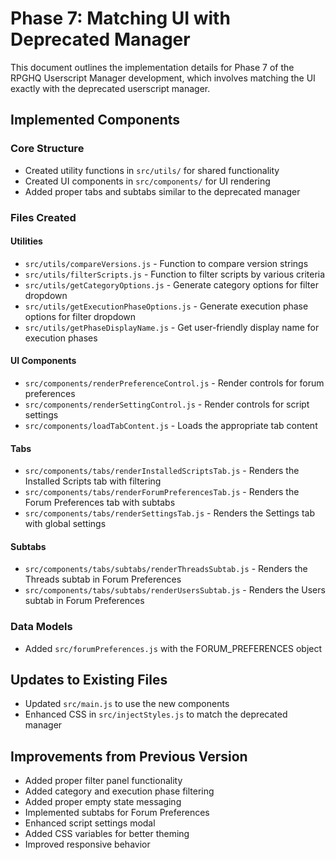 # Phase 7: Matching UI with Deprecated Manager

This document outlines the implementation details for Phase 7 of the RPGHQ Userscript Manager development, which involves matching the UI exactly with the deprecated userscript manager.

## Implemented Components

### Core Structure
- Created utility functions in `src/utils/` for shared functionality
- Created UI components in `src/components/` for UI rendering
- Added proper tabs and subtabs similar to the deprecated manager

### Files Created

#### Utilities
- `src/utils/compareVersions.js` - Function to compare version strings
- `src/utils/filterScripts.js` - Function to filter scripts by various criteria
- `src/utils/getCategoryOptions.js` - Generate category options for filter dropdown
- `src/utils/getExecutionPhaseOptions.js` - Generate execution phase options for filter dropdown
- `src/utils/getPhaseDisplayName.js` - Get user-friendly display name for execution phases

#### UI Components
- `src/components/renderPreferenceControl.js` - Render controls for forum preferences
- `src/components/renderSettingControl.js` - Render controls for script settings
- `src/components/loadTabContent.js` - Loads the appropriate tab content

#### Tabs
- `src/components/tabs/renderInstalledScriptsTab.js` - Renders the Installed Scripts tab with filtering
- `src/components/tabs/renderForumPreferencesTab.js` - Renders the Forum Preferences tab with subtabs
- `src/components/tabs/renderSettingsTab.js` - Renders the Settings tab with global settings

#### Subtabs
- `src/components/tabs/subtabs/renderThreadsSubtab.js` - Renders the Threads subtab in Forum Preferences
- `src/components/tabs/subtabs/renderUsersSubtab.js` - Renders the Users subtab in Forum Preferences

### Data Models
- Added `src/forumPreferences.js` with the FORUM_PREFERENCES object

## Updates to Existing Files
- Updated `src/main.js` to use the new components
- Enhanced CSS in `src/injectStyles.js` to match the deprecated manager

## Improvements from Previous Version
- Added proper filter panel functionality
- Added category and execution phase filtering
- Added proper empty state messaging
- Implemented subtabs for Forum Preferences
- Enhanced script settings modal
- Added CSS variables for better theming
- Improved responsive behavior